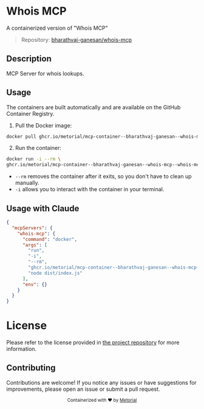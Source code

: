 
# Whois MCP

A containerized version of "Whois MCP"

> Repository: [bharathvaj-ganesan/whois-mcp](https://github.com/bharathvaj-ganesan/whois-mcp)

## Description

MCP Server for whois lookups.


## Usage

The containers are built automatically and are available on the GitHub Container Registry.

1. Pull the Docker image:

```bash
docker pull ghcr.io/metorial/mcp-container--bharathvaj-ganesan--whois-mcp--whois-mcp
```

2. Run the container:

```bash
docker run -i --rm \ 
ghcr.io/metorial/mcp-container--bharathvaj-ganesan--whois-mcp--whois-mcp  "node dist/index.js"
```

- `--rm` removes the container after it exits, so you don't have to clean up manually.
- `-i` allows you to interact with the container in your terminal.




## Usage with Claude

```json
{
  "mcpServers": {
    "whois-mcp": {
      "command": "docker",
      "args": [
        "run",
        "-i",
        "--rm",
        "ghcr.io/metorial/mcp-container--bharathvaj-ganesan--whois-mcp--whois-mcp",
        "node dist/index.js"
      ],
      "env": {}
    }
  }
}
```

# License

Please refer to the license provided in [the project repository](https://github.com/bharathvaj-ganesan/whois-mcp) for more information.

## Contributing

Contributions are welcome! If you notice any issues or have suggestions for improvements, please open an issue or submit a pull request.

<div align="center">
  <sub>Containerized with ❤️ by <a href="https://metorial.com">Metorial</a></sub>
</div>
  